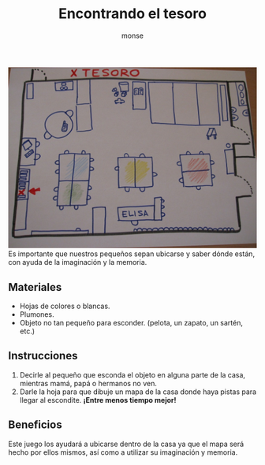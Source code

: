 ﻿---
layout: post
title:  "Encontrando el tesoro"
tags: [espacial]
categories: [ninos, actividad]
author: monse
image: /assets/posts/2020-06-30-mapa-del-tesoro.jpeg
hidden: true
---
![Actividad de mapa](/assets/posts/2020-06-30-mapa-del-tesoro.jpeg)<br/>
Es importante que nuestros pequeños sepan ubicarse y saber dónde están, con ayuda de la imaginación y la memoria.

## Materiales 
- Hojas de colores o blancas.
- Plumones.
- Objeto no tan pequeño para esconder. (pelota, un zapato, un sartén, etc.)

## Instrucciones 
1. Decirle al pequeño que esconda el objeto en alguna parte de la casa, mientras mamá, papá o hermanos no ven. 
2. Darle la hoja para que dibuje un mapa de la casa donde haya pistas para llegar al escondite. 
 **¡Entre menos tiempo mejor!** 

## Beneficios 
Este juego los ayudará a ubicarse dentro de la casa ya que el mapa será hecho por ellos mismos, así como a utilizar su imaginación y memoria.